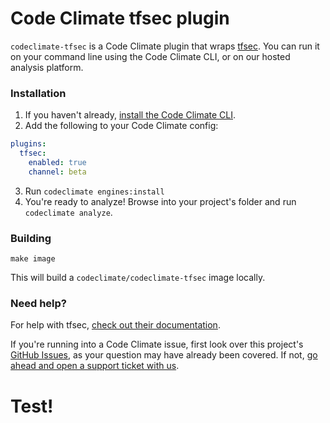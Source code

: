 # Code Climate tfsec plugin

`codeclimate-tfsec` is a Code Climate plugin that wraps [tfsec](https://github.com/aquasecurity/tfsec). You can run it on your command line using the Code Climate CLI, or on our hosted analysis platform.

### Installation

1. If you haven't already, [install the Code Climate CLI](https://github.com/codeclimate/codeclimate).
2. Add the following to your Code Climate config:
  ```yaml
  plugins:
    tfsec:
      enabled: true
      channel: beta
  ```
3. Run `codeclimate engines:install`
4. You're ready to analyze! Browse into your project's folder and run `codeclimate analyze`.

### Building

```console
make image
```

This will build a `codeclimate/codeclimate-tfsec` image locally.

### Need help?

For help with tfsec, [check out their documentation](https://github.com/aquasecurity/tfsec).

If you're running into a Code Climate issue, first look over this project's [GitHub Issues](https://github.com/aquasecurity/tfsec/issues), as your question may have already been covered. If not, [go ahead and open a support ticket with us](https://codeclimate.com/help).

# Test!
